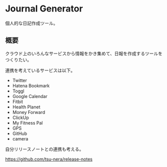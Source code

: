 Journal Generator
===

個人的な日記作成ツール。

## 概要

クラウド上のいろんなサービスから情報をかき集めて、日報を作成するツールをつくりたい。

連携を考えているサービスは以下。

* Twitter
* Hatena Bookmark
* Toggl
* Google Calendar
* Fitbit
* Health Planet
* Money Forward
* ClickUp
* My Fitness Pal
* GPS
* GitHub
* camera

自分リリースノートとの連携も考える。

https://github.com/tsu-nera/release-notes
